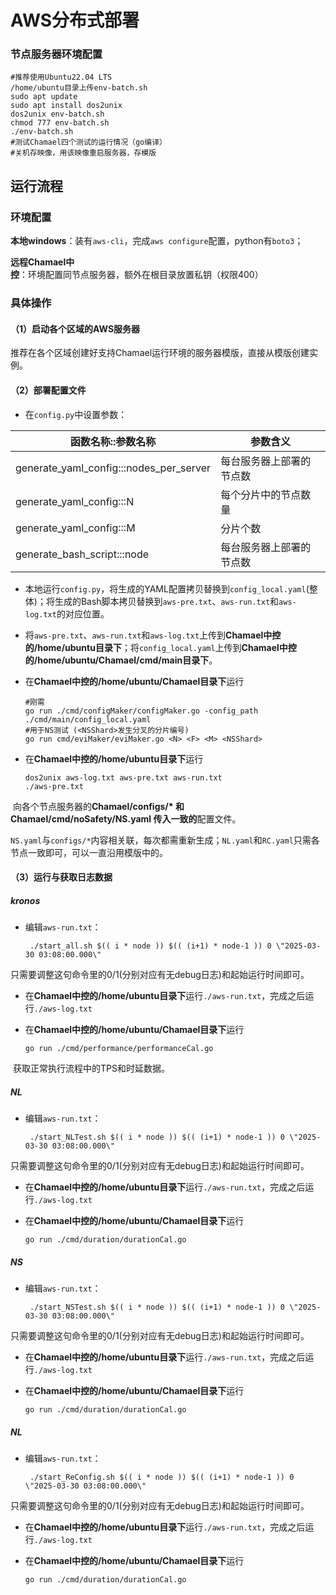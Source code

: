 # AWS分布式部署

### 节点服务器环境配置

```shell
#推荐使用Ubuntu22.04 LTS
/home/ubuntu目录上传env-batch.sh
sudo apt update
sudo apt install dos2unix
dos2unix env-batch.sh
chmod 777 env-batch.sh
./env-batch.sh
#测试Chamael四个测试的运行情况（go编译）
#关机存映像，用该映像重启服务器，存模版
```



## 运行流程

### 环境配置

**本地windows**：装有`aws-cli`，完成`aws configure`配置，python有`boto3`；

**远程Chamael中控**：环境配置同节点服务器，额外在根目录放置私钥（权限400）



### 具体操作

#### （1）启动各个区域的AWS服务器

推荐在各个区域创建好支持Chamael运行环境的服务器模版，直接从模版创建实例。

#### （2）部署配置文件

* 在`config.py`中设置参数：

| 函数名称::参数名称                      | 参数含义                 |
| --------------------------------------- | ------------------------ |
| generate_yaml_config:::nodes_per_server | 每台服务器上部署的节点数 |
| generate_yaml_config:::N                | 每个分片中的节点数量     |
| generate_yaml_config:::M                | 分片个数                 |
| generate_bash_script:::node             | 每台服务器上部署的节点数 |

* 本地运行`config.py`，将生成的YAML配置拷贝替换到`config_local.yaml`(整体)；将生成的Bash脚本拷贝替换到`aws-pre.txt`、`aws-run.txt`和`aws-log.txt`的对应位置。

* 将`aws-pre.txt`、`aws-run.txt`和`aws-log.txt`上传到**Chamael中控的/home/ubuntu目录下**；将`config_local.yaml`上传到**Chamael中控的/home/ubuntu/Chamael/cmd/main目录下**。

* 在**Chamael中控的/home/ubuntu/Chamael目录下**运行

  ```shell
  #刚需
  go run ./cmd/configMaker/configMaker.go -config_path ./cmd/main/config_local.yaml
  #用于NS测试 (<NSShard>发生分叉的分片编号)
  go run cmd/eviMaker/eviMaker.go <N> <F> <M> <NSShard>
  ```

* 在**Chamael中控的/home/ubuntu目录下**运行	

  ```shell
  dos2unix aws-log.txt aws-pre.txt aws-run.txt
  ./aws-pre.txt
  ```

​	向各个节点服务器的**Chamael/configs/\* **和 **Chamael/cmd/noSafety/NS.yaml** 传入**一致的**配置文件。

​	`NS.yaml`与`configs/*`内容相关联，每次都需重新生成；`NL.yaml`和`RC.yaml`只需各节点一致即可，可以一直沿用模版中的。

#### （3）运行与获取日志数据

##### kronos

* 编辑`aws-run.txt`：

  ```shell
   ./start_all.sh $(( i * node )) $(( (i+1) * node-1 )) 0 \"2025-03-30 03:08:00.000\"
  ```

​	只需要调整这句命令里的0/1(分别对应有无debug日志)和起始运行时间即可。

* 在**Chamael中控的/home/ubuntu目录下**运行`./aws-run.txt`，完成之后运行`./aws-log.txt`

* 在**Chamael中控的/home/ubuntu/Chamael目录下**运行

  ```shell
  go run ./cmd/performance/performanceCal.go
  ```

​	获取正常执行流程中的TPS和时延数据。

##### NL

* 编辑`aws-run.txt`：

  ```shell
   ./start_NLTest.sh $(( i * node )) $(( (i+1) * node-1 )) 0 \"2025-03-30 03:08:00.000\"
  ```

​	只需要调整这句命令里的0/1(分别对应有无debug日志)和起始运行时间即可。

* 在**Chamael中控的/home/ubuntu目录下**运行`./aws-run.txt`，完成之后运行`./aws-log.txt`

* 在**Chamael中控的/home/ubuntu/Chamael目录下**运行

  ```shell
  go run ./cmd/duration/durationCal.go
  ```

##### NS

* 编辑`aws-run.txt`：

  ```shell
   ./start_NSTest.sh $(( i * node )) $(( (i+1) * node-1 )) 0 \"2025-03-30 03:08:00.000\"
  ```

​	只需要调整这句命令里的0/1(分别对应有无debug日志)和起始运行时间即可。

* 在**Chamael中控的/home/ubuntu目录下**运行`./aws-run.txt`，完成之后运行`./aws-log.txt`

* 在**Chamael中控的/home/ubuntu/Chamael目录下**运行

  ```shell
  go run ./cmd/duration/durationCal.go
  ```

##### NL

* 编辑`aws-run.txt`：

  ```shell
   ./start_ReConfig.sh $(( i * node )) $(( (i+1) * node-1 )) 0 \"2025-03-30 03:08:00.000\"
  ```

​	只需要调整这句命令里的0/1(分别对应有无debug日志)和起始运行时间即可。

* 在**Chamael中控的/home/ubuntu目录下**运行`./aws-run.txt`，完成之后运行`./aws-log.txt`

* 在**Chamael中控的/home/ubuntu/Chamael目录下**运行

  ```shell
  go run ./cmd/duration/durationCal.go
  ```

